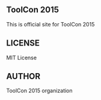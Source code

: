 ## ToolCon 2015

This is official site for ToolCon 2015

## LICENSE

MIT License

## AUTHOR

ToolCon 2015 organization
